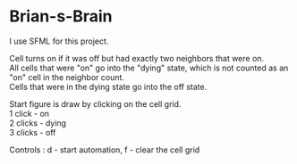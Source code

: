 # Brian-s-Brain
I use SFML for this project.

Cell turns on if it was off but had exactly two neighbors that were on.\
All cells that were "on" go into the "dying" state, which is not counted as an "on" cell in the neighbor count.\
Cells that were in the dying state go into the off state.

Start figure is draw by clicking on the cell grid. \
1 click - on\
2 clicks - dying\
3 clicks - off

Controls : d - start automation, f - clear the cell grid
